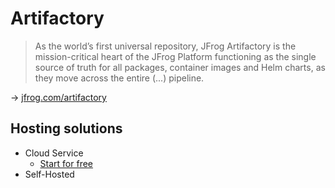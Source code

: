 # Artifactory

> As the world’s first universal repository, JFrog Artifactory is the mission-critical heart of the JFrog Platform functioning as the single source of truth for all packages,
> container images and Helm charts, as they move across the entire (...) pipeline.

→ [jfrog.com/artifactory](https://jfrog.com/artifactory/)

## Hosting solutions

* Cloud Service
  * [Start for free](https://jfrog.com/start-free/)
* Self-Hosted

